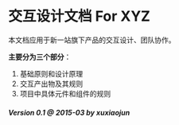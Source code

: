 # 交互设计文档 For XYZ

本文档应用于新一站旗下产品的交互设计、团队协作。

**主要分为三个部分**：
1. 基础原则和设计原理
2. 交互产出物及其规则
3. 项目中具体元件和组件的规则



##### Version 0.1 @ 2015-03 by xuxiaojun

